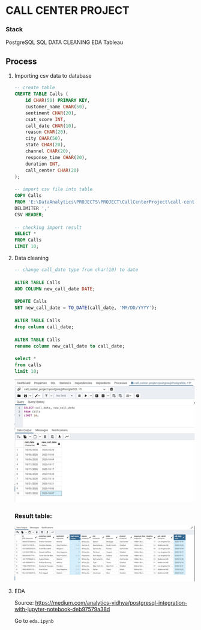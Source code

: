 # CALL CENTER PROJECT

### Stack 
PostgreSQL
SQL
DATA CLEANING
EDA
Tableau

## Process

1. Importing csv data to database

    ```sql
    -- create table
    CREATE TABLE Calls (
        id CHAR(50) PRIMARY KEY,
        customer_name CHAR(50),
        sentiment CHAR(20),
        csat_score INT,
        call_date CHAR(10),
        reason CHAR(20),
        city CHAR(50),
        state CHAR(20),
        channel CHAR(20),
        response_time CHAR(20),
        duration INT,
        call_center CHAR(20)
    );

    -- import csv file into table
    COPY Calls
    FROM 'E:\DataAnalytics\PROJECTS\PROJECT\CallCenterProject\call-center.csv'
    DELIMITER ',' 
    CSV HEADER;

    -- checking import result
    SELECT *
    FROM Calls
    LIMIT 10;
    ```

2. Data cleaning

    ```sql
    -- change call_date type from char(10) to date

    ALTER TABLE Calls
    ADD COLUMN new_call_date DATE;

    UPDATE Calls
    SET new_call_date = TO_DATE(call_date, 'MM/DD/YYYY');

    ALTER TABLE Calls
    drop column call_date;

    ALTER TABLE Calls
    rename column new_call_date to call_date;

    select * 
    from calls
    limit 10;
    ```
    ![column comparison](screenshot1.jpg)

    ### Result table:

    ![Result table](screemshot2.jpg) 

3. EDA 

    Source: https://medium.com/analytics-vidhya/postgresql-integration-with-jupyter-notebook-deb97579a38d
    
    Go to `eda.ipynb`


